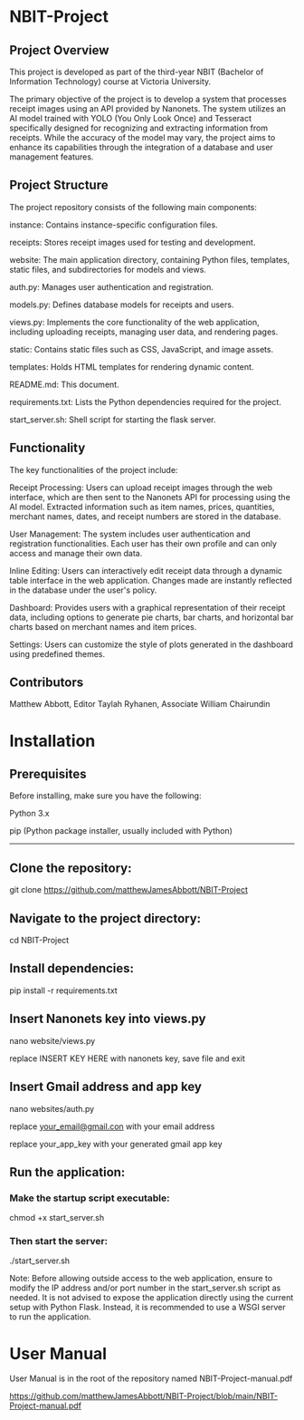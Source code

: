 # NBIT-Project

## Project Overview

This project is developed as part of the third-year NBIT (Bachelor of Information Technology) course at Victoria University.

The primary objective of the project is to develop a system that processes receipt images using an API provided by Nanonets. The system utilizes an AI model trained with YOLO (You Only Look Once) and Tesseract specifically designed for recognizing and extracting information from receipts. While the accuracy of the model may vary, the project aims to enhance its capabilities through the integration of a database and user management features.

## Project Structure

The project repository consists of the following main components:

instance: Contains instance-specific configuration files.

receipts: Stores receipt images used for testing and development.

website: The main application directory, containing Python files, templates, static files, and subdirectories for models and views.

auth.py: Manages user authentication and registration.

models.py: Defines database models for receipts and users.

views.py: Implements the core functionality of the web application, including uploading receipts, managing user data, and rendering pages.

static: Contains static files such as CSS, JavaScript, and image assets.

templates: Holds HTML templates for rendering dynamic content.

README.md: This document.

requirements.txt: Lists the Python dependencies required for the project.

start_server.sh: Shell script for starting the flask server.

## Functionality

The key functionalities of the project include:

Receipt Processing: Users can upload receipt images through the web interface, which are then sent to the Nanonets API for processing using the AI model. Extracted information such as item names, prices, quantities, merchant names, dates, and receipt numbers are stored in the database.

User Management: The system includes user authentication and registration functionalities. Each user has their own profile and can only access and manage their own data.

Inline Editing: Users can interactively edit receipt data through a dynamic table interface in the web application. Changes made are instantly reflected in the database under the user's policy.

Dashboard: Provides users with a graphical representation of their receipt data, including options to generate pie charts, bar charts, and horizontal bar charts based on merchant names and item prices.

Settings: Users can customize the style of plots generated in the dashboard using predefined themes.

## Contributors

Matthew Abbott,
Editor Taylah Ryhanen,
Associate William Chairundin

# Installation

## Prerequisites

Before installing, make sure you have the following:

Python 3.x

pip (Python package installer, usually included with Python)

_______________________

## Clone the repository:

git clone https://github.com/matthewJamesAbbott/NBIT-Project

## Navigate to the project directory:

cd NBIT-Project

## Install dependencies:

pip install -r requirements.txt

## Insert Nanonets key into views.py

nano website/views.py

replace INSERT KEY HERE with nanonets key, save file and exit

## Insert Gmail address and app key

nano websites/auth.py

replace your_email@gmail.con with your email address

replace your_app_key with your generated gmail app key

## Run the application:

### Make the startup script executable:

chmod +x start_server.sh

### Then start the server:

./start_server.sh

Note: Before allowing outside access to the web application, ensure to modify the IP address and/or port number in the start_server.sh script as needed. It is not advised to expose the application directly using the current setup with Python Flask. Instead, it is recommended to use a WSGI server to run the application.

# User Manual

User Manual is in the root of the repository named NBIT-Project-manual.pdf

https://github.com/matthewJamesAbbott/NBIT-Project/blob/main/NBIT-Project-manual.pdf
